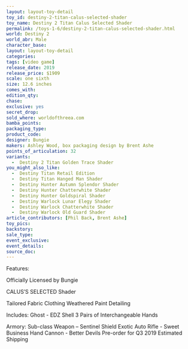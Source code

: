 ```yaml
---
layout: layout-toy-detail 
toy_id: destiny-2-titan-calus-selected-shader
toy_name: Destiny 2 Titan Calus Selected Shader
permalink: /toys-1-6/destiny-2-titan-calus-selected-shader.html
world: Destiny 2
world_abr: Male
character_base: 
layout: layout-toy-detail
categories: 
tags: [video game]
release_date: 2019
release_price: $1909
scale: one sixth
size: 12.6 inches
comes_with: 
edition_qty: 
chase: 
exclusive: yes
secret_drop: 
sold_where: worldofthreea.com
bamba_points: 
packaging_type: 
product_code: 
designer: Bungie
makers: Ashley Wood, box packaging design by Brent Ashe
points_of_articulation: 32
variants: 
  -  Destiny 2 Titan Golden Trace Shader
you_might_also_like: 
  -  Destiny Titan Retail Edition
  -  Destiny Titan Hanged Man Shader
  -  Destiny Hunter Autumn Splendor Shader
  -  Destiny Hunter Chatterwhite Shader
  -  Destiny Hunter Goldspiral Shader
  -  Destiny Warlock Lunar Elegy Shader
  -  Destiny Warlock Chatterwhite Shader
  -  Destiny Warlock Old Guard Shader
article_contributors: [Phil Back, Brent Ashe]
toy_pics: 
backstory: 
sale_type: 
event_exclusive: 
event_details: 
source_doc: 
---
```

Features:

Officially Licensed by Bungie 

CALUS’S SELECTED Shader 

Tailored Fabric Clothing
Weathered Paint Detailing 

Includes:
Ghost - EDZ Shell 
3 Pairs of Interchangeable Hands

Armory:
Sub-class Weapon – Sentinel Shield 
Exotic Auto Rifle - Sweet Business
Hand Cannon - Better Devils 
Pre-order for Q3 2019 Estimated Shipping

